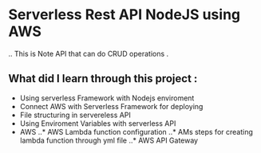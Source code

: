 Serverless Rest API NodeJS using AWS
====================================

.. This is Note API that can do CRUD operations .

What did I learn through this project :
---------------------------------------

* Using serverless Framework with Nodejs enviroment 
* Connect AWS with Serverless Framework for deploying 
* File structuring in servereless API 
* Using Enviroment Variables with serverless API 
* AWS
..* AWS Lambda function configuration 
..* AMs steps for creating lambda function through yml file 
..* AWS API Gateway

